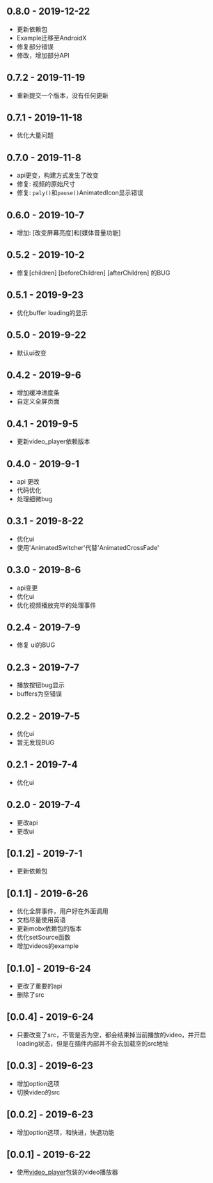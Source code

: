 ## 0.8.0 - 2019-12-22

* 更新依赖包
* Example迁移至AndroidX
* 修复部分错误
* 修改，增加部分API

## 0.7.2 - 2019-11-19

* 重新提交一个版本，没有任何更新

## 0.7.1 - 2019-11-18

* 优化大量问题

## 0.7.0 - 2019-11-8

* api更变，构建方式发生了改变
* 修复: 视频的原始尺寸
* 修复: `paly()`和`pause()`AnimatedIcon显示错误


## 0.6.0 - 2019-10-7

* 增加: [改变屏幕亮度]和[媒体音量功能]


## 0.5.2 - 2019-10-2

* 修复[children] [beforeChildren] [afterChildren] 的BUG

## 0.5.1 - 2019-9-23

* 优化buffer loading的显示

## 0.5.0 - 2019-9-22

* 默认ui改变

## 0.4.2 - 2019-9-6

* 增加缓冲进度条
* 自定义全屏页面


## 0.4.1 - 2019-9-5

* 更新video_player依赖版本


## 0.4.0 - 2019-9-1

* api 更改
* 代码优化
* 处理细微bug


## 0.3.1 - 2019-8-22

* 优化ui
* 使用'AnimatedSwitcher'代替'AnimatedCrossFade'

## 0.3.0 - 2019-8-6

* api变更
* 优化ui
* 优化视频播放完毕的处理事件


## 0.2.4 - 2019-7-9

* 修复 ui的BUG


## 0.2.3 - 2019-7-7

* 播放按钮bug显示
* buffers为空错误

## 0.2.2 - 2019-7-5

* 优化ui
* 暂无发现BUG

## 0.2.1 - 2019-7-4

* 优化ui


## 0.2.0 - 2019-7-4

* 更改api
* 更改ui

## [0.1.2] - 2019-7-1

* 更新依赖包

## [0.1.1] - 2019-6-26

* 优化全屏事件，用户好在外面调用
* 文档尽量使用英语
* 更新mobx依赖包的版本
* 优化setSource函数
* 增加videos的example

## [0.1.0] - 2019-6-24

* 更改了重要的api
* 删除了src

## [0.0.4] - 2019-6-24

* 只要改变了src，不管是否为空，都会结束掉当前播放的video，并开启loading状态，但是在插件内部并不会去加载空的src地址

## [0.0.3] - 2019-6-23

* 增加option选项
* 切换video的src

## [0.0.2] - 2019-6-23

* 增加option选项，和快进，快退功能

## [0.0.1] - 2019-6-22

* 使用[video_player](https://pub.flutter-io.cn/packages/video_player)包装的video播放器